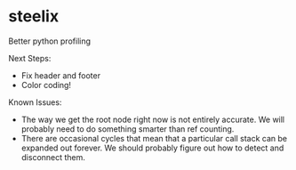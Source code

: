 steelix
=======

Better python profiling

Next Steps:
 * Fix header and footer
 * Color coding!

Known Issues:
 * The way we get the root node right now is not entirely accurate. We will probably need to do something smarter than ref counting.
 * There are occasional cycles that mean that a particular call stack can be expanded out forever. We should probably figure out how to detect and disconnect them.
